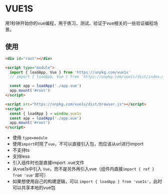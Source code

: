 # VUE1S

用1秒钟开始你的vue编程，用于练习、测试、验证于vue相关的一些验证编程场景。

## 使用

```html
<div id="root"></div>

<script type="module">
  import { loadApp, Vue } from 'https://unpkg.com/vue1s'
  // import { loadApp, Vue } from 'https://unpkg.com/vue1s/dist/index.min.js' // 经过压缩，体积更小

  const app = loadApp('./app.vue')
  app.mount('#root')
</script>
```

```html
<script src="https://unpkg.com/vue1s/dist/browser.js"></script>
<script>
  const { loadApp } = window.vue1s
  const app = loadApp('./app.vue')
  app.mount('#root')
</script>
```

- 使用 `type=module`
- 使用`import`时除了`vue`，不可以直接引入包，而应该从url进行import
- 不支持ts
- 支持less
- 引入组件时也是直接import .vue文件
- 从vue1s中引入 `Vue`，而不是另外再引入vue（组件内直接`import { ref } from 'vue'`即可）
- 如果想使用自己的构建逻辑，可以 `import { loadApp } from 'vue1s'`，此时可以共享本地的vue包
